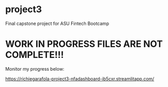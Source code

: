 # project3
Final capstone project for ASU Fintech Bootcamp


# WORK IN PROGRESS FILES ARE NOT COMPLETE!!!
Monitor my progress below:

https://richiegarafola-project3-nfadashboard-ib5cxr.streamlitapp.com/
